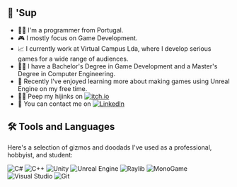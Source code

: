 ## 🖖 'Sup
- 👨‍💻 I'm a programmer from Portugal.
- 🎮 I mostly focus on Game Development.
- 📈 I currently work at Virtual Campus Lda, where I develop serious games for a wide range of audiences.
- 👨‍🎓 I have a Bachelor's Degree in Game Development and a Master's Degree in Computer Engineering.
- 🌱 Recently I've enjoyed learning more about making games using Unreal Engine on my free time.
- 🐱‍🐉 Peep my hijinks on <a href="https://tamanegicode.itch.io/"><img alt="itch.io" src="https://img.shields.io/badge/itch.io-blue?style=plastic&logo=itchdotio"/></a>
- 📧 You can contact me on <a href="https://www.linkedin.com/in/pedrofnbessa/"><img alt="LinkedIn" src="https://img.shields.io/badge/LinkedIn-blue?style=social&logo=linkedin"/></a>

## 🛠 Tools and Languages
Here's a selection of gizmos and doodads I've used as a professional, hobbyist, and student:

![C#](https://img.shields.io/badge/C%23-blue?style=flat)
![C++](https://img.shields.io/badge/C%2B%2B-blue?style=flat&logo=cplusplus)
![Unity](https://img.shields.io/badge/Unity-blue?style=flat&logo=unity)
![Unreal Engine](https://img.shields.io/badge/Unreal%20Engine-blue?style=flat&logo=unrealengine)
![Raylib](https://img.shields.io/badge/Raylib-blue?style=flat&logo=raylib)
![MonoGame](https://img.shields.io/badge/MonoGame-blue?style=flat&logo=monogame)
![Visual Studio](https://img.shields.io/badge/VS-Visual%20Studio-blue?style=flat)
![Git](https://img.shields.io/badge/Git-blue?style=flat&logo=git)
